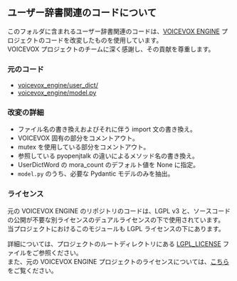 
## ユーザー辞書関連のコードについて

このフォルダに含まれるユーザー辞書関連のコードは、[VOICEVOX ENGINE](https://github.com/VOICEVOX/voicevox_engine) プロジェクトのコードを改変したものを使用しています。  
VOICEVOX プロジェクトのチームに深く感謝し、その貢献を尊重します。

### 元のコード

- [voicevox_engine/user_dict/](https://github.com/VOICEVOX/voicevox_engine/tree/f181411ec69812296989d9cc583826c22eec87ae/voicevox_engine/user_dict)
- [voicevox_engine/model.py](https://github.com/VOICEVOX/voicevox_engine/blob/f181411ec69812296989d9cc583826c22eec87ae/voicevox_engine/model.py#L207)

### 改変の詳細

- ファイル名の書き換えおよびそれに伴う import 文の書き換え。
- VOICEVOX 固有の部分をコメントアウト。
- mutex を使用している部分をコメントアウト。
- 参照している pyopenjtalk の違いによるメソッド名の書き換え。
- UserDictWord の mora_count のデフォルト値を None に指定。
- `model.py` のうち、必要な Pydantic モデルのみを抽出。

### ライセンス

元の VOICEVOX ENGINE のリポジトリのコードは、LGPL v3 と、ソースコードの公開が不要な別ライセンスのデュアルライセンスの下で使用されています。  
当プロジェクトにおけるこのモジュールも LGPL ライセンスの下にあります。

詳細については、プロジェクトのルートディレクトリにある [LGPL_LICENSE](/LGPL_LICENSE) ファイルをご参照ください。  
また、元の VOICEVOX ENGINE プロジェクトのライセンスについては、[こちら](https://github.com/VOICEVOX/voicevox_engine/blob/master/LICENSE) をご覧ください。
